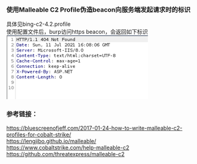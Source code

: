 ### 使用Malleable C2 Profile伪造beacon向服务端发起请求时的标识
具体见bing-c2-4.2.profile  
使用配置文件后，burp访问https beacon，会返回如下标识  
![image](./pic/2.png)  

### 参考链接：
https://bluescreenofjeff.com/2017-01-24-how-to-write-malleable-c2-profiles-for-cobalt-strike/  
https://lengjibo.github.io/malleable/  
https://www.cobaltstrike.com/help-malleable-c2  
https://github.com/threatexpress/malleable-c2  